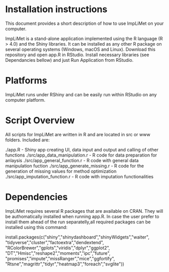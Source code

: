 # Installation instructions 


This document provides a short description of how to use ImpLiMet on your computer.

ImpLiMet is a stand-alone application implemented using the R language (R > 4.0) and the Shiny libraries. It can be installed as any other R package on several operating systems (Windows, macOS and Linux). Download this repository and open app.R in RStudio. Install necessary libraries (see Dependancies bellow) and  just Run Application from RStudio. 

# Platforms

ImpLiMet runs under RShiny and can be easily run within RStudio on any computer platform.

# Script Overview

All scripts for ImpLiMet are written in R and are located in src or www folders. Included are:

./app.R - Shiny app creating UI, data input and output and calling of other functions
./src/app_data_manipulation.r - R code for data preparation for anlaysis
./src/app_general_function.r - R code with general data manipulation fuction
./src/app_generate_missing.r - R code for the generation of missing values for method optimization
./src/app_imputation_function.r - R code with imputation functionalities


# Dependencies

ImpLiMet requires several R packages that are available on CRAN. They will be authomatically installed when running app.R. In case the user prefer to install them ahead of the run separatelly,all required packages can be installed using this command:

install.packages(c("shiny","shinydashboard","shinyWidgets","waiter",
                          "tidyverse","cluster","factoextra","dendextend",
                          "RColorBrewer","gplots","viridis","dplyr","ggplot2",
                          "DT","Hmisc","reshape2","moments","ipc","future",
                          "promises","impute","missRanger","mice","ggfortify",
                          "Rtsne","magrittr","tidyr","heatmap3","foreach","svglite"))

